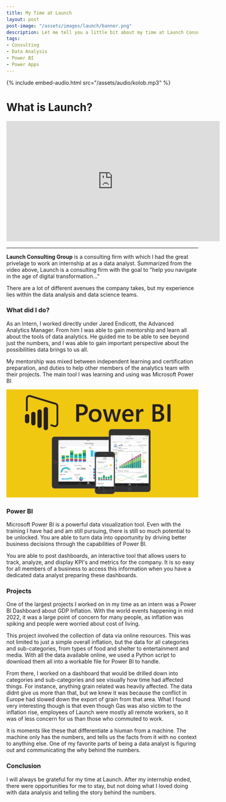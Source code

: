 ```yaml
---
title: My Time at Launch
layout: post
post-image: "/assets/images/launch/banner.png"
description: Let me tell you a little bit about my time at Launch Consulting
tags:
- Consulting
- Data Analysis
- Power BI
- Power Apps
---
```


{% include embed-audio.html src="/assets/audio/kolob.mp3" %}

# What is Launch?

<iframe width="560" height="315" src="https://www.youtube.com/embed/mg_phXMS2bQ" frameborder="0" allow="accelerometer; autoplay; encrypted-media; gyroscope; picture-in-picture" allowfullscreen></iframe>

---

**Launch Consulting Group** is a consulting firm with which I had the great privelage to work an internship at as a data analyst. Summarized from the video above, Launch is a consulting firm with the goal to "help you navigate in the age of digital transformation..." 

There are a lot of different avenues the company takes, but my experience lies within the data analysis and data science teams.

### What did I do?
As an Intern, I worked directly under Jared Endicott, the Advanced Analytics Manager. From him I was able to gain mentorship and learn all about the tools of data analytics. He guided me to be able to see beyond just the numbers, and I was able to gain important perspective about the possibilities data brings to us all.

My mentorship was mixed between independent learning and certification preparation, and duties to help other members of the analytics team with their projects. The main tool I was learning and using was Microsoft Power BI

![PowerBI](/assets/images/launch/powerbi.PNG)

### Power BI
Microsoft Power BI is a powerful data visualization tool. Even with the training I have had and am still pursuing, there is still so much potential to be unlocked. You are able to turn data into opportunity by driving better business decisions through the capabilities of Power BI. 

You are able to post dashboards, an interactive tool that allows users to track, analyze, and display KPI's and metrics for the company. It is so easy for all members of a business to access this information when you have a dedicated data analyst preparing these dashboards.

### Projects
One of the largest projects I worked on in my time as an intern was a Power BI Dashboard about GDP Inflation. With the world events happening in mid 2022, it was a large point of concern for many people, as inflation was spiking and people were worried about cost of living.

This project involved the collection of data via online resources. This was not limited to just a simple overall inflation, but the data for all categories and sub-categories, from types of food and shelter to entertainment and media. With all the data available online, we used a Python script to download them all into a workable file for Power BI to handle. 

From there, I worked on a dashboard that would be drilled down into categories and sub-categories and see visually how time had affected things. For instance, anything grain related was heavily affected. The data didnt give us more than that, but we knew it was because the conflict in Europe had slowed down the export of grain from that area. What I found very interesting though is that even though Gas was also victim to the inflation rise, employees of Launch were mostly all remote workers, so it was of less concern for us than those who commuted to work.

It is moments like these that differentiate a hiuman from a machine. The machine only has the numbers, and tells us the facts from it with no context to anything else. One of my favorite parts of being a data analyst is figuring out and communicating the why behind the numbers. 

### Conclusion

I will always be grateful for my time at Launch. After my internship ended, there were opportunities for me to stay, but not doing what I loved doing with data analysis and telling the story behind the numbers.

